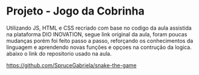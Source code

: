 # Projeto - Jogo da Cobrinha

Utilizando JS, HTML e CSS recriado com base no codigo da aula assistida na plataforma DIO INOVATION, segue link original
da aula, foram poucas mudanças porém foi feito passo a passo, reforçando os conhecimentos da linguagem e aprendendo novas 
funções e opçoes na contrução da logica. abaixo o link do repositorio usado na aula. 



https://github.com/SpruceGabriela/snake-the-game
